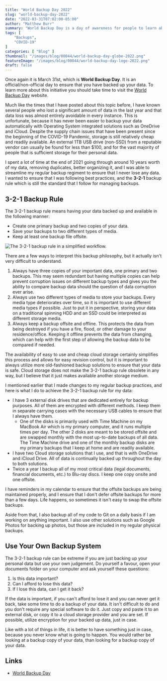 ```yaml
---
title: "World Backup Day 2022"
slug: "world-backup-day-2022"
date: "2022-03-31T07:02:00-05:00"
author: "Matthew Burr"
summary: "World Backup Day is a day of awareness for people to learn about the importance of regular backups of their important data."
tags: [
    "Backups",
    "COVID-19"
]
categories: [ "Blog" ]
thumbnail: "/images/blog/00044/world-backup-day-globe-2022.png"
featureImage: "/images/blog/00044/world-backup-day-logo-2022.png"
draft: false
---
```


Once again it is March 31st, which is **World Backup Day**. It is an official/non-official day to ensure that you have backed up your data. To learn more about this initiative you should take time to visit the [World Backup Day](https://www.worldbackupday.com/) website.

Much like the times that I have posted about this topic before, I have known several people who lost a significant amount of data in the last year and that data loss was almost entirely avoidable in every instance. This is unfortunate, because it has never been easier to backup your data automatically with Operating System integrated solutions such as OneDrive and iCloud. Despite the supply chain issues that have been present since the beginning of the COVID-19 Pandemic, storage is still relatively cheap and readily available. An external 1TB USB drive (non-SSD) from a reputable vendor can usually be found for less than $100, and for the vast majority of people that is sufficient storage for their personal data.

I spent a lot of time at the end of 2021 going through around 10 years worth of my data, removing duplicates, better organizing it, and I was able to streamline my regular backup regiment to ensure that I never lose any data. I wanted to ensure that I was following best practices, and the **3-2-1** backup rule which is still the standard that I follow for managing backups.

## 3-2-1 Backup Rule ##

The 3-2-1 backup rule means having your data backed up and available in the following manner:

* Create one primary backup and two copies of your data.
* Save your backups to two different types of media.
* Keep at least one backup file offsite.

![The 3-2-1 backup rule in a simplified workflow.](/images/blog/00044/321-backup-rule.png)

There are a few ways to interpret this backup philosophy, but it actually isn't very difficult to understand.

1. Always have three copies of your important data, one primary and two backups. This may seem redundant but having multiple copies can help prevent corruption issues on different backup types and gives you the ability to compare backup data should the question of data corruption ever arise.
2. Always use two different types of media to store your backups. Every media type deteriorates over time, so it is important to use different media types if possible. Just to put it in perspective, storing your data on a traditional spinning HDD and an SSD could be interpreted as different storage media.
3. Always keep a backup offsite and offline. This protects the data from being destroyed if you have a fire, flood, or other damage to your residence/office. Keeping it offline prevents the data from changing, which can help with the first step of allowing the backup data to be compared if needed.

The availability of easy to use and cheap cloud storage certainly simplifies this process and allows for easy revision control, but it is important to always utilize more old-fashioned backup solutions to ensure that your data is safe. Cloud storage does not make the 3-2-1 backup rule obsolete in any way, but I believe that it just makes available another storage medium.

I mentioned earlier that I made changes to my regular backup practices, and here is what I do to achieve the 3-2-1 backup rule for my data:

* I have 3 external disk drives that are dedicated entirely for backup purposes. All of them are encrypted with different methods. I keep them in separate carrying cases with the necessary USB cables to ensure that I always have them.
  * One of the disks is primarily used with Time Machine on my MacBook Air which is my primary computer, and it runs multiple times per day. The other 2 disks are meant to be stored offsite and are swapped monthly with the most up-to-date backups of all data. The Time Machine drive and one of the monthly backup disks are my primary backups that I keep at home and are readily available.
* I have two Cloud storage solutions that I use, and that is with OneDrive and iCloud Drive. All of data is continually backed up throughout the day to both solutions.
* Twice a year I backup all of my most critical data (legal documents, financial documents, etc.) to Blu-ray discs. I keep one copy onsite and one offsite.

I have reminders in my calendar to ensure that the offsite backups are being maintained properly, and I ensure that I don't defer offsite backups for more than a few days. Life happens, so sometimes it isn't easy to swap the offsite backups.

Aside from that, I also backup all of my code to Git on a daily basis if I am working on anything important. I also use other solutions such as Google Photos for backing up photos, but those are included in my regular physical backups.

## Use Your Own Backup System ##

The 3-2-1 backup rule can be extreme if you are just backing up your personal data but use your own judgement. Do yourself a favour, open your documents folder on your computer and ask yourself these questions:

1. Is this data important?
2. Can I afford to lose this data?
3. If I lose this data, can I get it back?

If the data is important, if you can't afford to lose it and you can never get it back, take some time to do a backup of your data. It isn't difficult to do and you don't require any special software to do it. Just copy and paste it to an external disk, or copy it to a cloud storage provider and you are set. If possible, utilize encryption for your backed up data, just in case.

Like with a lot of things in life, it is better to have something just in case, because you never know what is going to happen. You would rather be looking at a backup copy of your data, than looking for a backup copy of your data.

## Links ##

* [World Backup Day](https://www.worldbackupday.com/)
